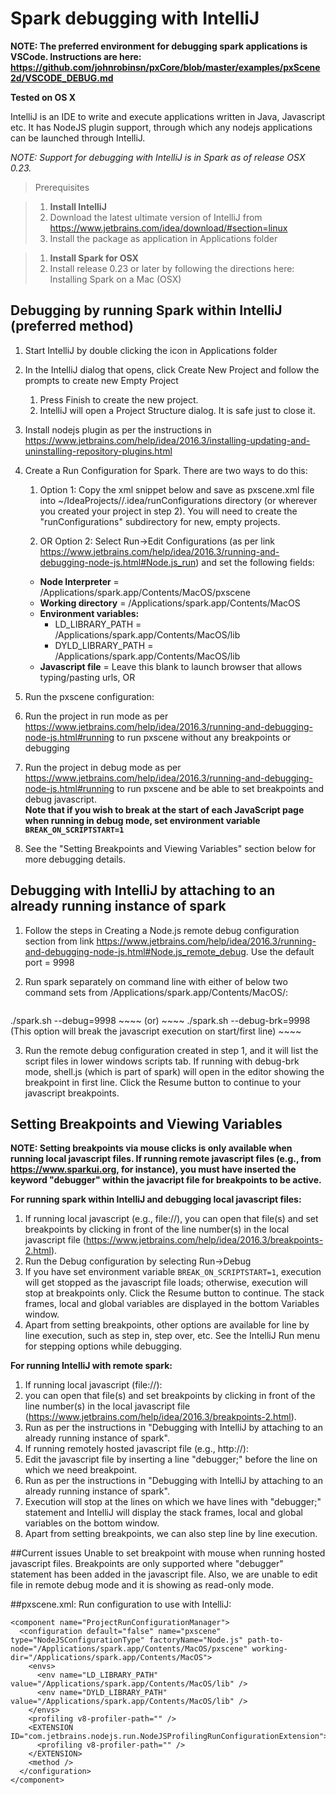 
# Spark debugging with IntelliJ


**NOTE: The preferred environment for debugging spark applications is VSCode.  Instructions are here: https://github.com/johnrobinsn/pxCore/blob/master/examples/pxScene2d/VSCODE_DEBUG.md**


**Tested on OS X**


IntelliJ is an IDE to write and execute applications written in Java, Javascript etc. It has NodeJS plugin support, through which any nodejs applications can be launched through IntelliJ.

*NOTE: Support for debugging with IntelliJ is in Spark as of release OSX 0.23.*

> Prerequisites

> 1. **Install IntelliJ**
>   1. Download the latest ultimate version of IntelliJ from https://www.jetbrains.com/idea/download/#section=linux
>   1. Install the package as application in Applications folder

> 1. **Install Spark for OSX**
>   1. Install release 0.23 or later by following the directions here:  Installing Spark on a Mac (OSX)  


## Debugging by running Spark within IntelliJ (preferred method)

1. Start IntelliJ by double clicking the icon in Applications folder

2. In the IntelliJ dialog that opens, click Create New Project and follow the prompts to create new Empty Project 
   1. Press Finish to create the new project.
   1. IntelliJ will open a Project Structure dialog.  It is safe just to close it. 

3. Install nodejs plugin as per the instructions in https://www.jetbrains.com/help/idea/2016.3/installing-updating-and-uninstalling-repository-plugins.html

4. Create a Run Configuration for Spark.  There are two ways to do this: 
   1. Option 1: Copy the xml snippet below and save as pxscene.xml file into ~/IdeaProjects/<project name>/.idea/runConfigurations directory (or wherever you created your project in step 2). You will need to create the "runConfigurations" subdirectory for new, empty projects.

   1. OR Option 2: Select Run->Edit Configurations (as per link https://www.jetbrains.com/help/idea/2016.3/running-and-debugging-node-js.html#Node.js_run) and set the following fields:
     * **Node Interpreter** = /Applications/spark.app/Contents/MacOS/pxscene
     * **Working directory** = /Applications/spark.app/Contents/MacOS
     * **Environment variables:**
       * LD_LIBRARY_PATH = /Applications/spark.app/Contents/MacOS/lib
       * DYLD_LIBRARY_PATH = /Applications/spark.app/Contents/MacOS/lib
     * **Javascript file** = Leave this blank to launch browser that allows typing/pasting urls, OR <path of javascript file>

5. Run the pxscene configuration:
  1. Run the project in run mode as per https://www.jetbrains.com/help/idea/2016.3/running-and-debugging-node-js.html#running to run pxscene without any breakpoints or debugging
  1. Run the project in debug mode as per https://www.jetbrains.com/help/idea/2016.3/running-and-debugging-node-js.html#running  to run pxscene and be able to set breakpoints and debug javascript.  
  **Note that if you wish to break at the start of each JavaScript page when running in debug mode, set environment variable `BREAK_ON_SCRIPTSTART=1`**
  
6. See the "Setting Breakpoints and Viewing Variables" section below for more debugging details.
 
## Debugging with IntelliJ by attaching to an already running instance of spark 

1. Follow the steps in Creating a Node.js remote debug configuration section from link https://www.jetbrains.com/help/idea/2016.3/running-and-debugging-node-js.html#Node.js_remote_debug. Use the default port = 9998

2. Run spark separately on command line with either of below two command sets from /Applications/spark.app/Contents/MacOS/:
    ~~~~
./spark.sh --debug=9998 <javascript file name>
    ~~~~
 (or)
     ~~~~
./spark.sh --debug-brk=9998 <javascript file name> (This option will break the javascript execution on start/first line)
    ~~~~
    
3. Run the remote debug configuration created in step 1, and it will list the script files in lower windows scripts tab. If running with debug-brk mode, shell.js (which is part of spark) will open in the editor showing the breakpoint in first line.  Click the Resume button to continue to your javascript breakpoints.

## Setting Breakpoints and Viewing Variables

**NOTE:  Setting breakpoints via mouse clicks is only available when running local javascript files.  If running remote javascript files (e.g., from https://www.sparkui.org, for instance), you must have inserted the keyword "debugger" within the javacript file for breakpoints to be active.**

**For running spark within IntelliJ and debugging local javascript files:**

1. If running local javascript (e.g., file://), you can open that file(s) and set breakpoints by clicking in front of the line number(s) in the local javascript file (https://www.jetbrains.com/help/idea/2016.3/breakpoints-2.html).
1. Run the Debug configuration by selecting Run->Debug <your spark Run Configuration name>
1. If you have set environment variable `BREAK_ON_SCRIPTSTART=1`, execution will get stopped as the javascript file loads; otherwise, execution will stop at breakpoints only.  Click the Resume button to continue.  The stack frames, local and global variables are displayed in the bottom Variables window.
1. Apart from setting breakpoints, other options are available for line by line execution, such as step in, step over, etc.  See the IntelliJ Run menu for stepping options while debugging. 

**For running IntelliJ with remote spark:**

1. If running local javascript (file://):
  1. you can open that file(s) and set breakpoints by clicking in front of the line number(s) in the local javascript file (https://www.jetbrains.com/help/idea/2016.3/breakpoints-2.html).
  1. Run as per the instructions in "Debugging with IntelliJ by attaching to an already running instance of spark".
1. If running remotely hosted javascript file (e.g., http://): 
  1. Edit the javascript file by inserting a line "debugger;" before the line on which we need breakpoint.
  1. Run as per the instructions in "Debugging with IntelliJ by attaching to an already running instance of spark".
  1. Execution will stop at the lines on which we have lines with "debugger;" statement and IntelliJ will display the stack frames, local and global variables on the bottom window.
1. Apart from setting breakpoints, we can also step line by line execution.

##Current issues
Unable to set breakpoint with mouse when running hosted javascript files.  Breakpoints are only supported where "debugger" statement has been added in the javascript file.  Also, we are unable to edit file in remote debug mode and it is showing as read-only mode.


##pxscene.xml: Run configuration to use with IntelliJ:

```
<component name="ProjectRunConfigurationManager">
  <configuration default="false" name="pxscene" type="NodeJSConfigurationType" factoryName="Node.js" path-to-node="/Applications/spark.app/Contents/MacOS/pxscene" working-dir="/Applications/spark.app/Contents/MacOS">
    <envs>
      <env name="LD_LIBRARY_PATH" value="/Applications/spark.app/Contents/MacOS/lib" />
      <env name="DYLD_LIBRARY_PATH" value="/Applications/spark.app/Contents/MacOS/lib" />
    </envs>
    <profiling v8-profiler-path="" />
    <EXTENSION ID="com.jetbrains.nodejs.run.NodeJSProfilingRunConfigurationExtension">
      <profiling v8-profiler-path="" />
    </EXTENSION>
    <method />
  </configuration>
</component>
```

